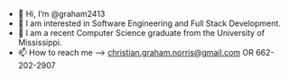 - 👋 Hi, I’m @graham2413
- 👀 I am interested in Software Engineering and Full Stack Development.
- 🌱 I am a recent Computer Science graduate from the University of Mississippi.
- 📫 How to reach me --> christian.graham.norris@gmail.com OR 662-202-2907

<!---
graham2413/graham2413 is a ✨ special ✨ repository because its `README.md` (this file) appears on your GitHub profile.
You can click the Preview link to take a look at your changes.
--->
